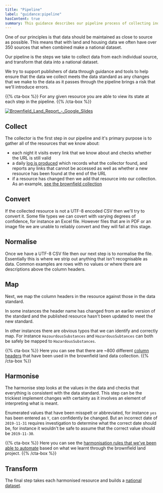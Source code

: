 ```yaml
---
title: "Pipeline"
label: "guidance:pipeline"
hasContent: true
summary: This guidance describes our pipeline process of collecting individual publications of data and turning them into national datasets.
---
```


One of our principles is that data should be maintained as close to source as possible. This means that with land and housing data we often have over 350 sources that when combined make a national dataset.

Our pipeline is the steps we take to collect data from each individual source, and transform that data into a national dataset.

We try to support publishers of data through guidance and tools to help ensure that the data we collect meets the data standard as any changes that we make to the data as it passes through the pipeline brings a risk that we'll introduce errors.

{{% cta-box %}}
For any given resource you are able to view its state at each step in the pipeline.
{{% /cta-box %}}

<a data-flickr-embed="true" href="https://www.flickr.com/photos/mattlucht/49547009136/in/datetaken-public/" title="Brownfield_Land_Report_-_Google_Slides"><img src="https://live.staticflickr.com/65535/49547009136_f3c86e9e31_b.jpg" alt="Brownfield_Land_Report_-_Google_Slides"></a>

## Collect

The collector is the first step in our pipeline and it's primary purpose is to gather all of the resources that we know about:

* each night it visits every link that we know about and checks whether the URL is still valid
* a daily [log is produced](/resource/log/2020-01-16) which records what the collector found, and reports any links that cannot be accessed as well as whether a new resource has been found at the end of the URL
* if a resource has changed then we add that resource into our collection. As an example, [see the brownfield collection](https://github.com/digital-land/brownfield-land-collection/blob/master/dataset/brownfield-land.csv)


## Convert

If the collected resource is not a UTF-8 encoded CSV then we'll try to convert it. Some file types we can covert with varying degrees of confidence, for instance an Excel file. However files that are in PDF or an image file we are unable to reliably convert and they will fail at this stage.

## Normalise

Once we have a UTF-8 CSV file then our next step is to normalise the file. Essentially this is where we strip out anything that isn't recognisable as data. Common examples are rows with no values or where there are descriptions above the column headers.

## Map

Next, we map the column headers in the resource against those in the data standard.

In some instances the header name has changed from an earlier version of the standard and the published resource hasn't been updated to meet the new standard.

In other instances there are obvious typos that we can identify and correctly map. For instance `HazourdousSubstances` and `HazardousSubtances` can both be safely be mapped to `HazardousSubstances`.

{{% cta-box %}}
Here you can see that there are ~800 different [column headers](https://github.com/digital-land/brownfield-land-collection/blob/master/index/count/column.csv) that have been used in the brownfield land data collection.
{{% /cta-box %}}

## Harmonise

The harmonise step looks at the values in the data and checks that everything is consistent with the data standard. This step can be the trickiest implement changes with certainty as it involves an element of interpreting what is meant.

Enumerated values that have been misspelt or abbreviated, for instance `yes` has been entered as `Y`, can confidently be changed. But an incorrect date of `2019-11-31` requires investigation to determine what the correct date should be, for instance it wouldn't be safe to assume that the correct value should be `2019-11-30`.

{{% cta-box %}}
Here you can see the [harmonisation rules that we've been able to automate](https://github.com/digital-land/brownfield-land-collection/blob/master/bin/harmonise.py) based on what we learnt through the brownfield land project.
{{% /cta-box %}}

## Transform

The final step takes each harmonised resource and builds a [national dataset](/dataset/brownfield-land/).

